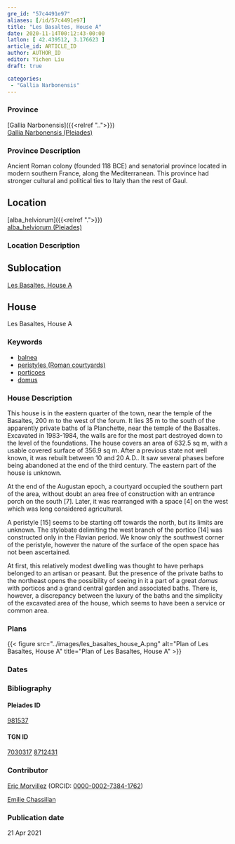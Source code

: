 ```yaml
---
gre_id: "57c4491e97"
aliases: [/id/57c4491e97]
title: "Les Basaltes, House A"
date: 2020-11-14T00:12:43-00:00
latlon: [ 42.439512, 3.176623 ]
article_id: ARTICLE_ID
author: AUTHOR_ID
editor: Yichen Liu
draft: true

categories:
 - "Gallia Narbonensis"
---
```


### Province

[Gallia Narbonensis]({{<relref "..">}}) \
[Gallia Narbonensis (Pleiades)](https://pleiades.stoa.org/places/981537)

### Province Description

Ancient Roman colony (founded 118 BCE) and senatorial province located in modern southern France, along the Mediterranean. This province had stronger cultural and political ties to Italy than the rest of Gaul.

## Location

[alba_helviorum]({{<relref ".">}}) \
[alba_helviorum (Pleiades)](https://pleiades.stoa.org/places/167629)

### Location Description

<!--### Location Description-->

<!-- LEAVE THIS BLANK FOR NOW -->

## Sublocation

[Les Basaltes, House A](#)

<!--### Sublocation Description-->

<!-- DESCRIPTION -->

## House

Les Basaltes, House A



### Keywords
- [balnea](http://vocab.getty.edu/page/aat/300120377)
- [peristyles (Roman courtyards)](http://vocab.getty.edu/page/aat/300080971)
- [porticoes](http://vocab.getty.edu/page/aat/300004145)
- [domus](http://vocab.getty.edu/page/aat/300005506)





### House Description


This house is in the eastern quarter of the town, near the temple of the Basaltes, 200 m to the west of the forum.  It lies 35 m to the south of the apparently private baths of la Planchette, near the temple of the Basaltes.  Excavated in 1983-1984, the walls are for the most part destroyed down to the level of the foundations.  The house covers an area of 632.5 sq m, with a usable covered surface of 356.9 sq m.  After a previous state not well known, it was rebuilt between 10 and 20 A.D.. It saw several phases before being abandoned at the end of the third century.  The eastern part of the house is unknown.  

At the end of the Augustan epoch, a courtyard occupied the southern part of the area, without doubt an area free of construction with an entrance porch on the south [7].  Later, it was rearranged with a space [4] on the west which was long considered agricultural.  

A peristyle [15] seems to be starting off towards the north, but its limits are unknown.  The stylobate delimiting the west branch of the portico [14] was constructed only in the Flavian period.  We know only the southwest corner of the peristyle, however the nature of the surface of the open space has not been ascertained.

At first, this relatively modest dwelling was thought to have perhaps belonged to an artisan or peasant.  But the presence of the private baths to the northeast opens the possibility of seeing in it a part of a great *domus* with porticos and a grand central garden and associated baths. There is, however, a discrepancy between the luxury of the baths and the simplicity of the excavated area of the house, which seems to have been a service or common area.





### Plans


{{< figure src="../images/les_basaltes_house_A.png" alt="Plan of Les Basaltes, House A" title="Plan of Les Basaltes, House A" >}}



### Dates





### Bibliography



#### Pleiades ID

[981537](https://pleiades.stoa.org/places/981537)

#### TGN ID

[7030317](http://vocab.getty.edu/page/tgn/7030317)
[8712431](http://vocab.getty.edu/page/tgn/8712431)

### Contributor

[Eric Morvillez](link) (ORCID: [0000-0002-7384-1762](https://orcid.org/0000-0002-7384-1762))

[Emilie Chassillan](link)
### Publication date


21 Apr 2021

<!--### Related articles-->

<!-- Links to other related articles. Leave blank for now -->